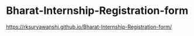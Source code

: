 # Bharat-Internship-Registration-form
https://rksuryawanshi.github.io/Bharat-Internship-Registration-form/
